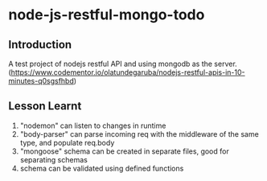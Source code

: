 node-js-restful-mongo-todo
==================

Introduction
------------------
A test project of nodejs restful API and using mongodb as the server. (https://www.codementor.io/olatundegaruba/nodejs-restful-apis-in-10-minutes-q0sgsfhbd)

Lesson Learnt
------------------
1. "nodemon" can listen to changes in runtime
2. "body-parser" can parse incoming req with the middleware of the same type, and populate req.body
3. "mongoose" schema can be created in separate files, good for separating schemas
4. schema can be validated using defined functions
